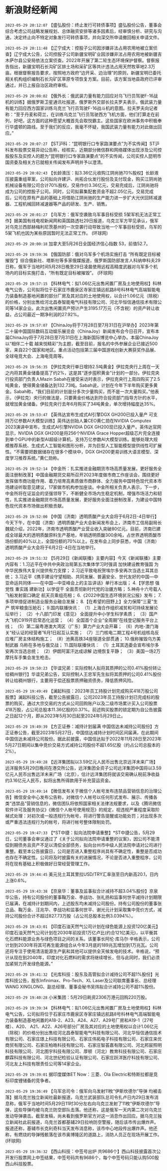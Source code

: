 # 新浪财经新闻
`2023-05-29 20:12:07` 【盛弘股份：终止发行可转债事项】盛弘股份公告，董事会综合考虑公司战略发展规划、总体融资安排等诸多因素后，经审慎分析、研究与沟通，决定终止向不特定对象发行可转债事项，并向深交所申请撤回相关申请文件。

`2023-05-29 20:11:48` 【辽宁成大：控股子公司因涉嫌非法占用农用地被立案侦查】辽宁成大公告，公司控股子公司新疆宝明矿业因涉嫌非法占用农用地被新疆吉木萨尔县公安局依法立案侦查。2022年开展了第二轮生态环境保护督察。督察报告指出，新疆宝明石长沟矿区排土场和采矿区等共计违法占用天然牧草地2.3万亩。根据督察报告要求，按照地方政府“边开采、边治理”的原则，新疆宝明已委托相关机构组织编制石长沟矿区草原专项恢复方案。目前，该方案当地县政府已评审通过，并已上报自治区政府审核。

`2023-05-29 20:08:02` 【俄外长：俄武装力量有能力回应对乌飞行员驾驶F-16战机的训练】据俄罗斯卫星通讯社报道，俄罗斯外交部长拉夫罗夫表示，俄武装力量有能力回应西方国家训练乌克兰飞行员驾驶F-16战斗机的意图。拉夫罗夫向记者称：“至于丹麦和荷兰，在训练乌克兰飞行员驾驶西方飞机方面，他们打算走在前列，好吧，这方面的这种愿望大概首先会取悦霸主。这些国家在欧洲事务中积极奉行华盛顿的路线。至于我们的反应，我毫不怀疑，我国武装力量有能力对此做出回应。”

`2023-05-29 20:07:27` 【ST沪科：“昆明银行口专家路演要点”为不实传闻】ST沪科发布股票交易异动公告称，经核实，近期部分微信群和网络媒体出现涉及公司控股股东及实控人的题为“昆明银行口专家路演要点”的不实传闻，公司实控人昆明市国资委及相关方已就相关传闻发布声明并予以澄清。

`2023-05-29 20:02:43` 【长龄液压：拟3.36亿元收购江阴尚驰70%股权】长龄液压披露重组草案，公司拟向许建沪、尚拓合伙发行股份及支付现金，购买江阴尚驰机械设备有限公司合计70%股权，交易作价3.36亿元，交易完成后，江阴尚驰将成为公司的控股子公司。同时，公司拟募集配套资金不超2.05亿元。交易完成后，公司在原有产品的基础上将借助江阴尚驰的生产能力进一步扩大光伏回转减速器、工程机械回转减速器等产品的研发、生产、销售。

`2023-05-29 20:01:27` 【乌军方：俄军空袭致乌军事目标受损 5架军机无法正常工作】据美国有线电视新闻网和英国路透社29日报道，乌克兰军方罕见承认，俄军对乌克兰西部赫梅利尼茨基州的一次空袭行动导致当地一个军事目标受损，乌军的5架飞机也因为某些原因暂时无法正常工作。 (环球网)

`2023-05-29 20:00:18` 加拿大至5月26日全国经济信心指数 53，前值52.7。

`2023-05-29 19:59:36` 【俄国防部：俄对乌军多个机场实施打击 “所有既定目标被摧毁”】综合俄新社、塔斯社等多家俄媒报道，俄罗斯国防部发言人科纳申科夫29日称，俄军于当地时间5月28日晚至29日凌晨使用远程高精度武器对乌军多个机场内的目标实施打击，“所有既定目标被摧毁”。 (环球网)

`2023-05-29 19:57:15` 【科林电气：拟1.06亿元出售闲置厂房及土地使用权】科林电气公告，公司拟将位于石家庄市鹿泉区寺家庄镇远航路8号科林电气高端智能电力装备制造基地闲置的部分厂房及其对应的土地使用权，以合计1.06亿元（除税）的价格，分别出售给河北昌泰智能电气科技有限公司、河北华恒信通信技术有限公司等14家企业。此次出售闲置资产预计产生3195.17万元（不含税）的资产转让收益，占公司最近一期净利润的27.92%。

`2023-05-29 19:57:07` 【ChinaJoy将于7月28日至7月31日在沪举办】2023年第二十届中国国际数码互动娱乐展览会（ChinaJoy）新闻发布会今日召开，宣布本届ChinaJoy将于7月28日至7月31日在上海新国际博览中心举办。本届ChinaJoy以“相伴二十载 越来悦精彩”为主题，截至目前，报名的中外参展企业已接近500家，来自22个国家和地区。重点活动包括第三届中国游戏创新大赛获奖作品展、全球电竞大会、上海电竞周等。

`2023-05-29 19:56:35` 【伊拉克央行单日增持2.5吨黄金】伊拉克央行上周在一天之内将其黄金储备提高了约2%，这是其“逐步囤积黄金”计划的一部分。伊拉克央行投资部门负责人Mazin Sabah在接受采访时表示，伊拉克央行上周四购买了2.5吨黄金，使得黄金储备达到132.73吨。Sabah说，计划在今年下半年购买更多黄金。Sabah称，“我们目前的计划是分多次少量购买，而不是一次大量购买。”他表示，（伊拉克）央行的做法是，只要黄金价格达到符合投资部门指导方针的水平，就增加黄金储备。伊拉克央行去年6月购买了34吨黄金，单次增持幅度达35%。

`2023-05-29 19:53:47` 【英伟达宣布生成式AI引擎DGX GH200已投入量产 可支持万亿参数AI大模型训练】英伟达创始人兼CEO黄仁勋在NVIDIA Computex 2023演讲中宣布，生成式AI引擎NVIDIA DGX GH200现已投入量产。英伟达官网显示，NVIDIA DGX GH200是将256个NVIDIA Grace Hopper超级芯片完全连接到单个GPU中的新型AI超级计算机，支持万亿参数AI大模型训练。能够处理大规模推荐系统、生成式人工智能和图形分析，并为巨型人工智能模型提供线性可扩展性。“不需要把数据储存在很多个模块中，DGX GH200更易训练大语言模型、深度学习推荐系统。”黄仁勋称。

`2023-05-29 19:52:14` 【中金所：扎实推进金融期货市场高质量发展，更好服务全面注册制改革】中国金融期货交易所召开2023年度做市商工作座谈会，围绕更好发挥做市商功能作用、着力培育高素质做市商群体、全力服务中国特色现代资本市场建设听取意见建议，17家做市机构参加座谈。中金所相关负责人表示，下一步，中金所将在证监会的坚强领导下，不断健全市场内生稳定机制，增强市场活力和韧性，扎实推进金融期货市场高质量发展，更好服务全面注册制改革，为建设中国特色现代资本市场做出积极贡献。

`2023-05-29 19:52:00` 【中国（济南）透明质酸产业大会将于6月2日-4日举行】今天下午，在中国（济南）透明质酸产业大会新闻发布会上，济南市工信局副局长魏斌介绍，2022年，济南市透明质酸产业营业收入突破80亿元。目前，济南已建成全球最大的透明质酸原料生产基地，年销透明质酸300余吨，占世界透明质酸市场份额的40%以上，全国份额的70%以上。在发布会上同步获悉，中国（济南）透明质酸产业大会将于6月2日-4日在当地举行。

`2023-05-29 19:51:32` 【5月29日《新闻联播》主要内容】今天《新闻联播》主要内容有：1.习近平在中共中央政治局第五次集体学习时强调 加快建设教育强国 为中华民族伟大复兴提供有力支撑； 2.习近平致电祝贺埃尔多安再次当选土耳其总统； 3.习近平《携手建设守望相助、共同发展、普遍安全、世代友好的中国—中亚命运共同体——在中国—中亚峰会上的主旨讲话》单行本出版； 4.【学思想 强党性 重实践 建新功】以学促干 全面贯彻新时代党的治疆方略； 5.神舟十六号载人飞船发射窗口确定 航天员乘组亮相； 6.《2022中国生态环境状况公报》发布； 7.多项举措促进制造业服务业融合发展； 8.【在希望的田野上】全力保障“三夏”生产 筑牢粮食压舱石； 9.国内联播快讯： （1）上海合作组织减贫和可持续发展论坛举行； （2）十八部门印发《意见》 全面提升中小学生科学素质； （3）国产大飞机C919开启常态化运营； （4）全国首个企业“全周期”在线登记服务平台上线； （5）第二届粤港澳大湾区（广东）算力产业大会开幕； （6）内地-澳门海关“经认证的经营者”6月1日起互认实施； （7）三门核电二期工程4号机组核岛反应堆厂房主体结构施工； （8）池黄高铁34座隧道全部贯通； 10.俄称摧毁乌方美制武器 乌称在多地与俄交战； 11.国际联播快讯： （1）土耳其选委会宣布埃尔多安再次当选总统； （2）伊朗阿富汗达成谅解 边境恢复平静； （3）美国一场2万摩托车手集会发生枪击。

`2023-05-29 19:50:23` 【华谊兄弟：实际控制人拟将其质押的公司0.41%股份转让给稠州银行】华谊兄弟公告，实际控制人王忠军先生拟将其质押的公司0.41%股份转让给稠州银行，主要用于偿还股票质押融资债务，降低质押风险。

`2023-05-29 19:49:49` 【澜起科技：2023年员工持股计划完成购买418万股公司股票】澜起科技公告，截至公告披露日，公司2023年员工持股计划已完成标的股票的购买，通过大宗交易的方式从公司回购账户以及二级市场累计买入公司股票418万股，占公司总股本11.36亿股的0.37%。前述购买股票的锁定期为自公告披露之日起12个月，即从2023年5月30日起至2024年5月29日止。

`2023-05-29 19:49:39` 【方正证券：减持计划届满 中国信达未减持公司股份】方正证券公告，截至2023年5月27日，中国信达减持计划时间区间届满，在此期间中国信达未减持公司股份。据此前披露，中国信达拟于2022年11月28日至2023年5月27日期间以集中竞价交易方式减持公司股份不超1.65亿股（约占公司总股本的2%）。

`2023-05-29 19:49:28` 【远洋集团拟以3.59亿元人民币出售北京远洋未来广场】远洋服务5月29日晚间在港交所公告，远洋集团全资子公司远洋集团中国将以3.59亿元人民币出售远洋未来广场（北京），估计远洋集团将就该交易确认税前净收益约3.16亿元人民币，拟将出售所得款用于补充营运资金。

`2023-05-29 19:49:14` 【微信发布关于微信个人帐号发布违禁品营销信息的治理公告】微信安全中心发布公告称，对微信个人帐号以任何形式发布、展示、传播各类“违禁品”营销信息的，微信团队将依照国家相关法律法规要求，以及《腾讯微信软件许可及服务协议》《微信个人帐号使用规范》的规定，视违规严重程度采取阶梯式处理：对初次或一般违规行为帐号，将进行警告提醒或功能处罚；对出现多次或严重违法违规行为的帐号，将进行帐号整体限制处罚。

`2023-05-29 19:47:33` 【*ST中捷：拟向法院申请重整】*ST中捷公告，5月29日，公司董事会审议通过了《关于公司拟向法院申请重整的议案》，因公司不能清偿到期债务且资产不足以清偿全部债务，拟向台州市中级人民法院申请对公司进行重整。截至本公告披露日，公司是否进入重整程序尚具有不确定性，重整是否成功也存在不确定性。公司将及时披露有关的进展情况，不论是否进入重整程序，公司将在现有基础上积极做好日常经营管理工作。

`2023-05-29 19:44:45` 美元兑土耳其里拉USD/TRY汇率涨至日内新高20.1，日内上涨0.6%。

`2023-05-29 19:43:38` 【京泉华：董事及监事拟合计减持不超3.04%股份】京泉华公告，持有公司股份的董事鞠万金、李战功、张礼扬和监事何世平减持计划期限已届满，在减持计划期间内，上述股东均未减持公司股份。持有公司股份的董事张立品、鞠万金、汪兆华、李战功和监事何世平、谢光元计划采取集中竞价方式，减持公司股份合计不超过827.73万股（占公司总股本比例3.0394%）。

`2023-05-29 19:43:01` 【印度石油天然气公司计划在绿色能源上投资120亿美元】印度石油天然气公司计划在2030年前投资1万亿卢比(约合121亿美元)，以平衡其化石燃料能源业务与绿色项目之间的关系。该董事长阿伦·库马尔·辛格表示，公司计划到2030年将其可再生能源组合从今年3月底的189兆瓦增加到1万兆瓦。公司还将专注于使用清洁能源生产氨和其他可以提供全天候发电的技术。辛格说，“预计从现在到2040年，印度对化石燃料的需求将继续增长，但与此同时，我们必须加紧努力开发绿色能源。”

`2023-05-29 19:41:32` 【光库科技：股东及高管拟合计减持公司不超1%股份】光库科技公告，股东Infinimax、Pro-Tech、XL Laser及公司联席董事长、总经理WANG XINGLONG、副总经理、董事会秘书吴炜拟合计减持公司不超1%股份。

`2023-05-29 19:40:28` 小米集团：5月29日耗资2306万港元回购220万股。

`2023-05-29 19:39:34` 【科林电气：拟1.06亿元出售闲置厂房及土地使用权】科林电气公告，公司拟将位于石家庄市鹿泉区寺家庄镇远航路8号科林电气高端智能电力装备制造基地闲置的A18-2、A23、A24、A27、A29号厂房和A19-1（27号楼）、A20、 A21、A22、A26号部分厂房及其对应的土地使用权以合计1.06亿元（除税）的价格分别出售给河北昌泰智能电气科技有限公司、河北华恒信通信技术有限公司、石家庄璟上科技有限公司、石家庄伟拓电子科技有限公司、石家庄来优商贸有限公司、石家庄柏皓科技有限公司、石家庄智荟嘉有限公司、河北邦宸照明科技有限公司、河北图宇科技有限公司、厚顿（河北）教育科技有限公司、石家庄麒霖科技有限公司、河北世纪检验认证有限公司、石家庄跃洋医疗科技有限公司、河北友上科技有限责任公司等14家企业。

`2023-05-29 19:39:01` 据印度媒体ET Now：三菱、Ola Electric和特斯拉都是竞标印度锂储备的竞争者。

`2023-05-29 19:36:49` 【乌军总司令：俄军向乌发射11枚“伊斯坎德尔”导弹 均被击落】据乌克兰独立新闻社最新报道，乌克兰武装部队总司令扎卢日内29日发布消息称，俄军于当地时间5月29日11时30分左右向乌克兰发射了11枚“伊斯坎德尔”导弹，这些导弹均被乌克兰防空部队击落。他还称，这是俄军一天内第二次对乌克兰发动导弹袭击。截至发稿，尚未看到俄罗斯官方对这一消息作出回应。据乌克兰独立新闻社此前报道，乌克兰首都基辅29日拉响防空警报，随后该市传出爆炸声。报道还称，基辅市长克利奇科当天发布消息称，该市中心地段传出爆炸声。他还称，有燃烧的导弹残骸落在该市奥博隆区的道路上，消防人员正在现场开展工作。 (环球网)

`2023-05-29 19:36:32` 【西山科技：中签号出炉 共9686个】西山科技披露首次公开发行股票网上中签结果，中签号码共有9686个，每个中签号码只能认购500股西山科技股票。

